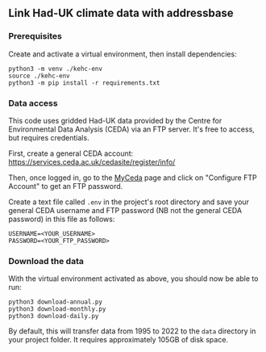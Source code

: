 ## Link Had-UK climate data with addressbase

### Prerequisites

Create and activate a virtual environment, then install dependencies:

```
python3 -m venv ./kehc-env
source ./kehc-env
python3 -m pip install -r requirements.txt
```

### Data access

This code uses gridded Had-UK data provided by the Centre for Environmental Data Analysis (CEDA) via an FTP server. It's free to access, but requires credentials. 

First, create a general CEDA account: 
https://services.ceda.ac.uk/cedasite/register/info/

Then, once logged in, go to the [MyCeda](https://services.ceda.ac.uk/cedasite/myceda?_ga=2.196270316.1731834615.1716882715-284125426.1716479512) page and click on "Configure FTP Account" to get an FTP password. 

Create a text file called `.env` in the project's root directory and save your general CEDA username and FTP password (NB not the general CEDA password) in this file as follows:

```
USERNAME=<YOUR_USERNAME>
PASSWORD=<YOUR_FTP_PASSWORD>
```

### Download the data

With the virtual environment activated as above, you should now be able to run: 

```
python3 download-annual.py
python3 download-monthly.py
python3 download-daily.py
```

By default, this will transfer data from 1995 to 2022 to the `data` directory in your project folder. It requires approximately 105GB of disk space. 
